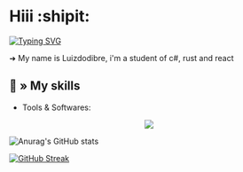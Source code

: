 # Hiii :shipit:


[![Typing SVG](https://readme-typing-svg.demolab.com?font=Fira+code&pause=1000&color=1D52F7&vCenter=true&width=435&lines=C%23+Programmer;Luizdodibre)](https://git.io/typing-svg)
  
  
➜ My name is Luizdodibre, i'm a student of c#, rust and react

## 💫 » My skills

- Tools & Softwares:

<p align="center">
  <a href="https://skillicons.dev">
    <img src="https://skillicons.dev/icons?i=cs,js,discord,github,ps,replit,vscode,figma&theme=dark" />
  </a>
</p>


![Anurag's GitHub stats](https://github-readme-stats.vercel.app/api?username=HSp4m&show_icons=true&theme=dark)

[![GitHub Streak](https://streak-stats.demolab.com?user=HSp4m&theme=dark&hide_border=true&border_radius=10&mode=weekly)](https://git.io/streak-stats)
